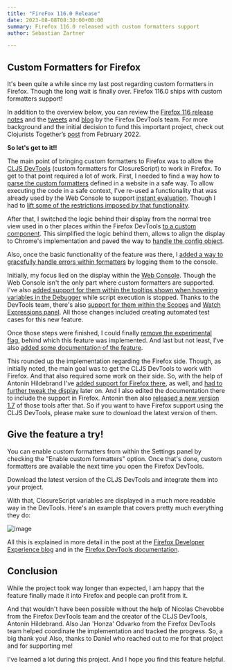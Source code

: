 ```yaml
---
title: "FireFox 116.0 Release"
date: 2023-08-08T08:30:00+08:00
summary: Firefox 116.0 released with custom formatters support
author: Sebastian Zartner

---  
```



## Custom Formatters for Firefox  


It's been quite a while since my last post regarding custom formatters in Firefox. Though the long wait is finally over. Firefox 116.0 ships with custom formatters support!  

In addition to the overview below, you can review the [Firefox 116 release notes]( https://www.mozilla.org/en-US/firefox/116.0/releasenotes/) and the [tweets]( https://twitter.com/FirefoxDevTools/status/1686383218143240192?t=YU3ARV88wolWF9cwBVLrmQ&s=09) and [blog]( https://fxdx.dev/firefox-devtools-newsletter-116/) by the Firefox DevTools team.
For more background and the initial decision to fund this important project, check out Clojurists Together’s [post](https://clojars.slack.com/archives/D04EH0UMJAE/p1691149708318019) from February 2022.

**So let's get to it!!**  

The main point of bringing custom formatters to Firefox was to allow the [CLJS DevTools](https://github.com/binaryage/cljs-devtools) (custom formatters for ClosureScript) to work in Firefox.
To get to that point required a lot of work. First, I needed to find a way how to [parse the custom formatters](https://bugzilla.mozilla.org/show_bug.cgi?id=1734840) defined in a website in a safe way. To allow executing the code in a safe context, I've re-used a functionality that was already used by the Web Console to support [instant evaluation](https://firefox-source-docs.mozilla.org/devtools-user/web_console/the_command_line_interpreter/index.html#instant-evaluation). Though I had to [lift some of the restrictions imposed by that functionality](https://bugzilla.mozilla.org/show_bug.cgi?id=1801040). 

After that, I switched the logic behind their display from the normal tree view used in o ther places within the Firefox DevTools [to a custom component](https://bugzilla.mozilla.org/show_bug.cgi?id=1801045). This simplified the logic behind them, allows to align the display to Chrome's implementation and paved the way to [handle the config object](https://bugzilla.mozilla.org/show_bug.cgi?id=1764443).  

Also, once the basic functionality of the feature was there, I [added a way to gracefully handle errors within formatters](https://bugzilla.mozilla.org/show_bug.cgi?id=1764439) by logging them to the console.  

Initially, my focus lied on the display within the [Web Console](https://firefox-source-docs.mozilla.org/devtools-user/web_console/ui_tour/index.html). Though the Web Console isn't the only part where custom formatters are supported. I've also [added support for them within the tooltips shown when hovering variables in the Debugger](https://bugzilla.mozilla.org/show_bug.cgi?id=1820333) while script execution is stopped. Thanks to the DevTools team, there's also [support for them within the Scopes](https://bugzilla.mozilla.org/show_bug.cgi?id=1828511) and [Watch Expressions panel](https://bugzilla.mozilla.org/show_bug.cgi?id=1828509	). All those changes included creating automated test cases for this new feature.  

Once those steps were finished, I could finally [remove the experimental flag](https://bugzilla.mozilla.org/show_bug.cgi?id=1752760), behind which this feature was implemented.
And last but not least, I've also [added some documentation of the feature](https://bugzilla.mozilla.org/show_bug.cgi?id=1773035).

This rounded up the implementation regarding the Firefox side. Though, as initially noted, the main goal was to get the CLJS DevTools to work with Firefox. And that also required some work on their side. So, with the help of Antonin Hildebrand I've [added support for Firefox there](https://github.com/binaryage/cljs-devtools/pull/73), as well, and [had to further tweak the display](https://github.com/binaryage/cljs-devtools/pull/74) later on. And I also edited the documentation there to include the support in Firefox.
Antonin then also [released a new version 1.7](https://github.com/binaryage/cljs-devtools/releases/tag/v1.0.7) of those tools after that. So if you want to have Firefox support using the CLJS DevTools, please make sure to download the latest version of them.

## Give the feature a try!

You can enable custom formatters from within the Settings panel by checking the "Enable custom formatters" option.
Once that's done, custom formatters are available the next time you open the Firefox DevTools.

Download the latest version of the CLJS DevTools and integrate them into your project.

With that, ClosureScript variables are displayed in a much more readable way in the DevTools. Here's an example that covers pretty much everything they do:  

![image](https://github.com/clojurists-together/clojuriststogether.org/assets/14980147/05773116-4df6-4c96-9afa-d00b1fc2e1f2)

 
All this is explained in more detail in the post at the [Firefox Developer Experience blog](https://fxdx.dev/firefox-devtools-custom-object-formatters/)
and in the [Firefox DevTools documentation](https://firefox-source-docs.mozilla.org/devtools-user/custom_formatters/index.html).

## Conclusion

While the project took way longer than expected, I am happy that the feature finally made it into Firefox and people can profit from it.

And that wouldn't have been possible without the help of Nicolas Chevobbe from the Firefox DevTools team and the creator of the CLJS DevTools, Antonin Hildebrand. Also Jan 'Honza' Odvarko from the Firefox DevTools team helped coordinate the implementation and tracked the progress. So, a big thank you! Also, thanks to Daniel who reached out to me for that project and for supporting me!

I've learned a lot during this project. And I hope you find this feature helpful.
